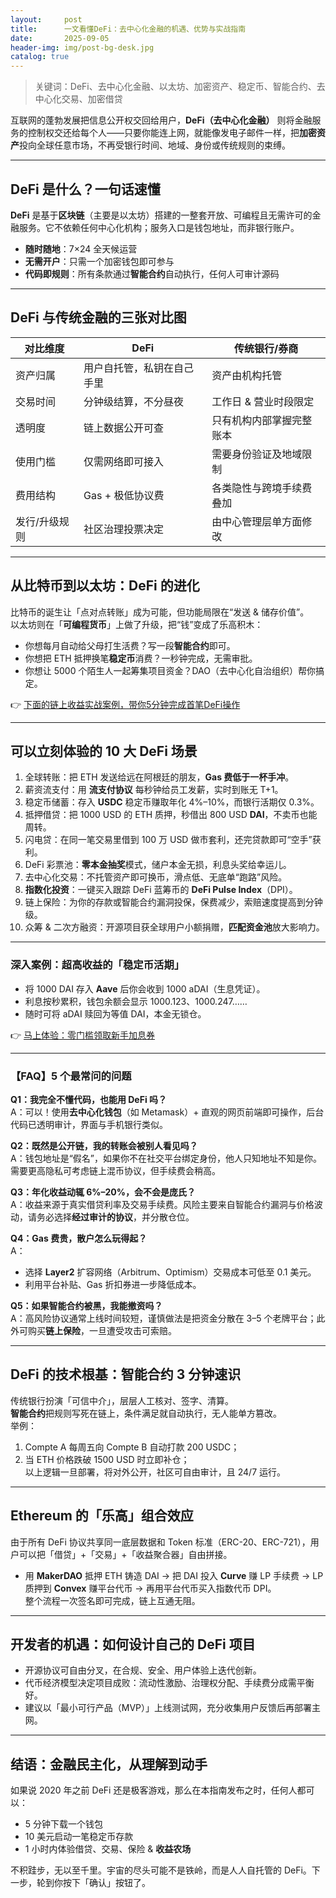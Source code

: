 ```yaml
---
layout:     post
title:      一文看懂DeFi：去中心化金融的机遇、优势与实战指南
date:       2025-09-05
header-img: img/post-bg-desk.jpg
catalog: true
---
```


> 关键词：DeFi、去中心化金融、以太坊、加密资产、稳定币、智能合约、去中心化交易、加密借贷

互联网的蓬勃发展把信息公开权交回给用户，**DeFi（去中心化金融）** 则将金融服务的控制权交还给每个人——只要你能连上网，就能像发电子邮件一样，把**加密资产**投向全球任意市场，不再受银行时间、地域、身份或传统规则的束缚。

---

## DeFi 是什么？一句话速懂
**DeFi** 是基于**区块链**（主要是以太坊）搭建的一整套开放、可编程且无需许可的金融服务。它不依赖任何中心化机构；服务入口是钱包地址，而非银行账户。  
- **随时随地**：7×24 全天候运营  
- **无需开户**：只需一个加密钱包即可参与  
- **代码即规则**：所有条款通过**智能合约**自动执行，任何人可审计源码

---

## DeFi 与传统金融的三张对比图
| 对比维度           | DeFi                          | 传统银行/券商               |
|------------------|-------------------------------|-------------------------|
| 资产归属           | 用户自托管，私钥在自己手里         | 资产由机构托管               |
| 交易时间           | 分钟级结算，不分昼夜              | 工作日 & 营业时段限定          |
| 透明度             | 链上数据公开可查                 | 只有机构内部掌握完整账本          |
| 使用门槛           | 仅需网络即可接入                 | 需要身份验证及地域限制            |
| 费用结构           | Gas + 极低协议费                | 各类隐性与跨境手续费叠加          |
| 发行/升级规则       | 社区治理投票决定                 | 由中心管理层单方面修改            |

---

## 从比特币到以太坊：DeFi 的进化
比特币的诞生让「点对点转账」成为可能，但功能局限在“发送 & 储存价值”。  
以太坊则在「**可编程货币**」上做了升级，把“钱”变成了乐高积木：
- 你想每月自动给父母打生活费？写一段**智能合约**即可。  
- 你想把 ETH 抵押换笔**稳定币**消费？一秒钟完成，无需审批。  
- 你想让 5000 个陌生人一起筹集项目资金？DAO（去中心化自治组织）帮你搞定。  

👉 [下面的链上收益实战案例，带你5分钟完成首笔DeFi操作](https://okxdog.com/)

---

## 可以立刻体验的 10 大 DeFi 场景
1. 全球转账：把 ETH 发送给远在阿根廷的朋友，**Gas 费低于一杯手冲**。  
2. 薪资流支付：用 **流支付协议** 每秒钟给员工发薪，实时到账无 T+1。  
3. 稳定币储蓄：存入 **USDC** 稳定币赚取年化 4%–10%，而银行活期仅 0.3%。  
4. 抵押借贷：把 1000 USD 的 ETH 质押，秒借出 800 USD **DAI**，不卖币也能周转。  
5. 闪电贷：在同一笔交易里借到 100 万 USD 做市套利，还完贷款即可“空手”获利。  
6. DeFi 彩票池：**零本金抽奖**模式，储户本金无损，利息头奖给幸运儿。  
7. 去中心化交易：不托管资产即可换币，滑点低、无底单“跑路”风险。  
8. **指数化投资**：一键买入跟踪 DeFi 蓝筹币的 **DeFi Pulse Index**（DPI）。  
9. 链上保险：为你的存款或智能合约漏洞投保，保费减少，索赔速度提高到分钟级。  
10. 众筹 & 二次方融资：开源项目获全球用户小额捐赠，**匹配资金池**放大影响力。  

---

### 深入案例：超高收益的「稳定币活期」
- 将 1000 DAI 存入 **Aave** 后你会收到 1000 aDAI（生息凭证）。  
- 利息按秒累积，钱包余额会显示 1000.123、1000.247……  
- 随时可将 aDAI 赎回为等值 DAI，本金无锁仓。  

👉 [马上体验：零门槛领取新手加息券](https://okxdog.com/)

---

### 【FAQ】5 个最常问的问题

**Q1：我完全不懂代码，也能用 DeFi 吗？**  
A：可以！使用**去中心化钱包**（如 Metamask）+ 直观的网页前端即可操作，后台代码已透明审计，界面与手机银行类似。

**Q2：既然是公开链，我的转账会被别人看见吗？**  
A：钱包地址是“假名”，如果你不在社交平台绑定身份，他人只知地址不知是你。需要更高隐私可考虑链上混币协议，但手续费会稍高。

**Q3：年化收益动辄 6%–20%，会不会是庞氏？**  
A：收益来源于真实借贷利率及交易手续费。风险主要来自智能合约漏洞与价格波动，请务必选择**经过审计的协议**，并分散仓位。

**Q4：Gas 费贵，散户怎么玩得起？**  
A：  
- 选择 **Layer2** 扩容网络（Arbitrum、Optimism）交易成本可低至 0.1 美元。  
- 利用平台补贴、Gas 折扣券进一步降低成本。

**Q5：如果智能合约被黑，我能撤资吗？**  
A：高风险协议通常上线时间较短，谨慎做法是把资金分散在 3–5 个老牌平台；此外可购买**链上保险**，一旦遭受攻击可索赔。

---

## DeFi 的技术根基：智能合约 3 分钟速识
传统银行扮演「可信中介」，层层人工核对、签字、清算。  
**智能合约**把规则写死在链上，条件满足就自动执行，无人能单方篡改。  
举例：  
1. Compte A 每周五向 Compte B 自动打款 200 USDC；  
2. 当 ETH 价格跌破 1500 USD 时立即补仓；  
以上逻辑一旦部署，将对外公开，社区可自由审计，且 24/7 运行。

---

## Ethereum 的「乐高」组合效应
由于所有 DeFi 协议共享同一底层数据和 Token 标准（ERC-20、ERC-721），用户可以把「借贷」+「交易」+「收益聚合器」自由拼接。  
- 用 **MakerDAO** 抵押 ETH 铸造 DAI → 把 DAI 投入 **Curve** 赚 LP 手续费 → LP 质押到 **Convex** 赚平台代币 → 再用平台代币买入指数代币 DPI。  
整个流程一次签名即可完成，链上互通无阻。

---

## 开发者的机遇：如何设计自己的 DeFi 项目
- 开源协议可自由分叉，在合规、安全、用户体验上迭代创新。  
- 代币经济模型决定项目成败：流动性激励、治理权分配、手续费分成需平衡好。  
- 建议以「最小可行产品（MVP）」上线测试网，充分收集用户反馈后再部署主网。  

---

## 结语：金融民主化，从理解到动手
如果说 2020 年之前 DeFi 还是极客游戏，那么在本指南发布之时，任何人都可以：  
- 5 分钟下载一个钱包  
- 10 美元启动一笔稳定币存款  
- 1 小时内体验借贷、交易、保险 & **收益农场**  

不积跬步，无以至千里。宇宙的尽头可能不是铁岭，而是人人自托管的 DeFi。下一步，轮到你按下「确认」按钮了。